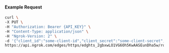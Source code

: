 <!-- Code generated for API Clients. DO NOT EDIT. -->

#### Example Request

```bash
curl \
-X PUT \
-H "Authorization: Bearer {API_KEY}" \
-H "Content-Type: application/json" \
-H "Ngrok-Version: 2" \
-d '{"client_id":"some-client-id","client_secret":"some-client-secret","enabled":true,"issuer":"https://accounts.google.com","scopes":["profile"]}' \
https://api.ngrok.com/edges/https/edghts_2gbxwLO1VG6Oh5KwAASEunDha5w/routes/edghtsrt_2gbxwNIFEfyDqf3WI8fVUWvKTiH/oidc
```
